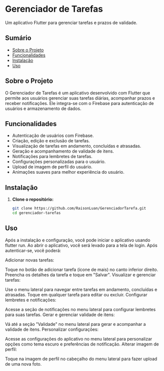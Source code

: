 # Gerenciador de Tarefas

Um aplicativo Flutter para gerenciar tarefas e prazos de validade.

## Sumário

- [Sobre o Projeto](#sobre-o-projeto)
- [Funcionalidades](#funcionalidades)
- [Instalação](#instalação)
- [Uso](#uso)

## Sobre o Projeto

O Gerenciador de Tarefas é um aplicativo desenvolvido com Flutter que permite aos usuários gerenciar suas tarefas diárias, acompanhar prazos e receber notificações. Ele integra-se com o Firebase para autenticação de usuários e armazenamento de dados.

## Funcionalidades

- Autenticação de usuários com Firebase.
- Criação, edição e exclusão de tarefas.
- Visualização de tarefas em andamento, concluídas e atrasadas.
- Geração e acompanhamento de validade de itens.
- Notificações para lembretes de tarefas.
- Configurações personalizadas para o usuário.
- Upload de imagem de perfil do usuário.
- Animações suaves para melhor experiência do usuário.

## Instalação

1. **Clone o repositório:**
   ```bash
   git clone https://github.com/RaisonLuan/GerenciadorTarefa.git
   cd gerenciador-tarefas

## Uso

Após a instalação e configuração, você pode iniciar o aplicativo usando flutter run. Ao abrir o aplicativo, você será levado para a tela de login. Após autenticar-se, você poderá:

Adicionar novas tarefas:

Toque no botão de adicionar tarefa (ícone de mais) no canto inferior direito.
Preencha os detalhes da tarefa e toque em "Salvar".
Visualizar e gerenciar tarefas:

Use o menu lateral para navegar entre tarefas em andamento, concluídas e atrasadas.
Toque em qualquer tarefa para editar ou excluir.
Configurar lembretes e notificações:

Acesse a seção de notificações no menu lateral para configurar lembretes para suas tarefas.
Gerar e gerenciar validade de itens:

Vá até a seção "Validade" no menu lateral para gerar e acompanhar a validade de itens.
Personalizar configurações:

Acesse as configurações do aplicativo no menu lateral para personalizar opções como tema escuro e preferências de notificação.
Alterar imagem de perfil:

Toque na imagem de perfil no cabeçalho do menu lateral para fazer upload de uma nova foto.
